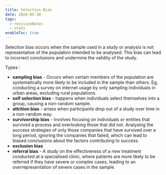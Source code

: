 ```yaml
---
title: Selection Bias
date: 2024-05-30
tags:
  - revisionNotes
  - stats
enableToc: true
---
```


Selection bias occurs when the sample used in a study or analysis is not representative of the population intended to be analysed. This bias can lead to incorrect conclusions and undermine the validity of the study.

Types : 
- **sampling bias** - Occurs when certain members of the population are systematically more likely to be included in the sample than others. Eg, conducting a survey on internet usage by only sampling individuals in urban areas, excluding rural populations.
- **self selection bias** - happens when individuals select themselves into a group, causing a non-random sample.
- **attrition bias** - arises when participants drop out of a study over time in a non-random way.
- **survivorship bias** - Involves focusing on individuals or entities that survived a process and overlooking those that did not.
  Analysing the success strategies of only those companies that have survived over a long period, ignoring the companies that failed, which can lead to biased conclusions about the factors contributing to success.
- **exclusion bias**
- **referral bias** - A study on the effectiveness of a new treatment conducted at a specialised clinic, where patients are more likely to be referred if they have severe or complex cases, leading to an overrepresentation of severe cases in the sample.